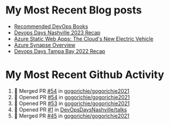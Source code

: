 # My Most Recent Blog posts
<!-- BLOG-POST-LIST:START -->
- [Recommended DevOps Books](https://www.gogorichie.com/blog/recommendeddevopsbooks/)
- [Devops Days Nashville 2023 Recap](https://www.gogorichie.com/blog/devopsdaysnashville2023recap/)
- [Azure Static Web Apps: The Cloud&#39;s New Electric Vehicle](https://www.gogorichie.com/blog/microsoft/azurespringcleaning2023/)
- [Azure Synapse Overview](https://www.gogorichie.com/blog/microsoft/azure-synapse-overview/)
- [Devops Days Tampa Bay 2022 Recap](https://www.gogorichie.com/blog/devopsdaystampabay2022recap/)
<!-- BLOG-POST-LIST:END -->


# My Most Recent Github Activity
<!--START_SECTION:activity-->
1. 🎉 Merged PR [#54](https://github.com/gogorichie/gogorichie2021/pull/54) in [gogorichie/gogorichie2021](https://github.com/gogorichie/gogorichie2021)
2. 💪 Opened PR [#54](https://github.com/gogorichie/gogorichie2021/pull/54) in [gogorichie/gogorichie2021](https://github.com/gogorichie/gogorichie2021)
3. 💪 Opened PR [#53](https://github.com/gogorichie/gogorichie2021/pull/53) in [gogorichie/gogorichie2021](https://github.com/gogorichie/gogorichie2021)
4. 💪 Opened PR [#1](https://github.com/DevOpsDaysNashville/talks/pull/1) in [DevOpsDaysNashville/talks](https://github.com/DevOpsDaysNashville/talks)
5. 🎉 Merged PR [#45](https://github.com/gogorichie/gogorichie2021/pull/45) in [gogorichie/gogorichie2021](https://github.com/gogorichie/gogorichie2021)
<!--END_SECTION:activity-->

